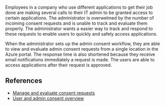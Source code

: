 
Employees in a company who use different applications to get their job done are making several calls to their IT admin to be granted access to certain applications. The administrator is overwelmed by the number of incoming consent requests and is unable to track and evaluate them properly. The administrator wants a easier way to track and respond to these requests to enable users to quickly and safely access applications.

When the administrator sets up the admin consent workflow, they are able to view and evaluate admin consent requests from a single location in the Azure portal. The response time is also shortened because they receive email notifications immediately a request is made. The users are able to access applications after their request is approved.

## References

- [Manage and evaluate consent requests](https://docs.microsoft.com/azure/active-directory/manage-apps/manage-consent-requests)
- [User and admin consent overview](https://docs.microsoft.com/azure/active-directory/manage-apps/consent-and-permissions-overview)
